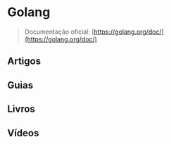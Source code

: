 # Golang

> Documentação oficial: [https://golang.org/doc/](https://golang.org/doc/)

## Artigos

## Guias

## Livros

## Vídeos
